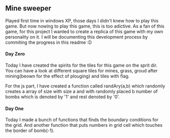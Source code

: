 ## Mine sweeper

Played first time in windows XP, those days I didn't knew how to play this game. But now nowing to play this game, this is too adictive. As a fan of this game, for this project I wanted to create a replica of this game with my own personality on it. I will be documenting this development process by commiting the progress in this readme :D

#### Day Zero

Today I have created the spirits for the tiles for this game on the sprit dir. You can have a look at different square tiles for mines, grass, groud after mining(beown for the effect of plouging) and tiles with flag.


For the js part, I have created a function called randAry(a,b) which randomly creates a array of size with size a and with randomly placed b number of bombs which is denoted by '1' and rest denoted by '0'.

#### Day One

Today I made a bunch of functions that finds the boundary conditions for the grid. And another function that puts numbers in grid cell which touches the border of bomb\(-1\).

